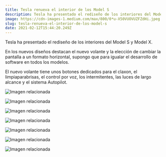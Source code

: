```yaml
---
title: Tesla renueva el interior de los Model S
description: Tesla ha presentado el rediseño de los interiores del Model S y Model X.
image: https://cdn-images-1.medium.com/max/800/0*u-X50VUOVUZFZdHi.jpeg
slug: tesla-renueva-el-interior-de-los-model-s
date: 2021-02-12T15:44:20.249Z
---
```


Tesla ha presentado el rediseño de los interiores del Model S y Model X.

En los nuevos diseños destacan el nuevo volante y la elección de cambiar la pantalla a un formato horizontal, supongo que para igualar el desarrollo de software en todos los modelos.

El nuevo volante tiene unos botones dedicados para el claxon, el limpiaparabrisas, el control por voz, los intermitentes, las luces de largo alcance y el sistema Autopilot.

![Imagen relacionada](https://cdn-images-1.medium.com/max/600/1*1_AF1TRZsc7qTFGi96R-dQ.jpeg)

![Imagen relacionada](https://cdn-images-1.medium.com/max/600/1*kTHVTQJzDSl4J1M6NH74jg.jpeg)

![Imagen relacionada](https://cdn-images-1.medium.com/max/400/1*rt_f0wtYo-Wb1iwDlpFFlw.jpeg)

![Imagen relacionada](https://cdn-images-1.medium.com/max/600/1*omMdBDvGDc9UdEMfiXCe7A.jpeg)

![Imagen relacionada](https://cdn-images-1.medium.com/max/600/1*xYM9CxWMnVs2OIu5PSl1RQ.jpeg)

![Imagen relacionada](https://cdn-images-1.medium.com/max/800/1*FxHg9mjP_VeEdWg5FHuXSQ.jpeg)

![Imagen relacionada](https://cdn-images-1.medium.com/max/600/1*8taqdnFqck9zDqwn062wKA.jpeg)
